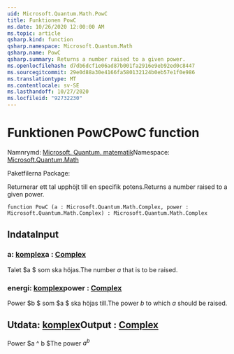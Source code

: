 ```yaml
---
uid: Microsoft.Quantum.Math.PowC
title: Funktionen PowC
ms.date: 10/26/2020 12:00:00 AM
ms.topic: article
qsharp.kind: function
qsharp.namespace: Microsoft.Quantum.Math
qsharp.name: PowC
qsharp.summary: Returns a number raised to a given power.
ms.openlocfilehash: d7db6dcf1e06ad87b001fa2916e9eb92ed0c8447
ms.sourcegitcommit: 29e0d88a30e4166fa580132124b0eb57e1f0e986
ms.translationtype: MT
ms.contentlocale: sv-SE
ms.lasthandoff: 10/27/2020
ms.locfileid: "92732230"
---
```

# <a name="powc-function"></a><span data-ttu-id="90977-102">Funktionen PowC</span><span class="sxs-lookup"><span data-stu-id="90977-102">PowC function</span></span>

<span data-ttu-id="90977-103">Namnrymd: [Microsoft. Quantum. matematik](xref:Microsoft.Quantum.Math)</span><span class="sxs-lookup"><span data-stu-id="90977-103">Namespace: [Microsoft.Quantum.Math](xref:Microsoft.Quantum.Math)</span></span>

<span data-ttu-id="90977-104">Paketfilerna [](https://nuget.org/packages/)</span><span class="sxs-lookup"><span data-stu-id="90977-104">Package: [](https://nuget.org/packages/)</span></span>


<span data-ttu-id="90977-105">Returnerar ett tal upphöjt till en specifik potens.</span><span class="sxs-lookup"><span data-stu-id="90977-105">Returns a number raised to a given power.</span></span>

```qsharp
function PowC (a : Microsoft.Quantum.Math.Complex, power : Microsoft.Quantum.Math.Complex) : Microsoft.Quantum.Math.Complex
```


## <a name="input"></a><span data-ttu-id="90977-106">Indata</span><span class="sxs-lookup"><span data-stu-id="90977-106">Input</span></span>

### <a name="a--complex"></a><span data-ttu-id="90977-107">a: [komplex](xref:Microsoft.Quantum.Math.Complex)</span><span class="sxs-lookup"><span data-stu-id="90977-107">a : [Complex](xref:Microsoft.Quantum.Math.Complex)</span></span>

<span data-ttu-id="90977-108">Talet $a $ som ska höjas.</span><span class="sxs-lookup"><span data-stu-id="90977-108">The number $a$ that is to be raised.</span></span>


### <a name="power--complex"></a><span data-ttu-id="90977-109">energi: [komplex](xref:Microsoft.Quantum.Math.Complex)</span><span class="sxs-lookup"><span data-stu-id="90977-109">power : [Complex](xref:Microsoft.Quantum.Math.Complex)</span></span>

<span data-ttu-id="90977-110">Power $b $ som $a $ ska höjas till.</span><span class="sxs-lookup"><span data-stu-id="90977-110">The power $b$ to which $a$ should be raised.</span></span>



## <a name="output--complex"></a><span data-ttu-id="90977-111">Utdata: [komplex](xref:Microsoft.Quantum.Math.Complex)</span><span class="sxs-lookup"><span data-stu-id="90977-111">Output : [Complex](xref:Microsoft.Quantum.Math.Complex)</span></span>

<span data-ttu-id="90977-112">Power $a ^ b $</span><span class="sxs-lookup"><span data-stu-id="90977-112">The power $a^b$</span></span>